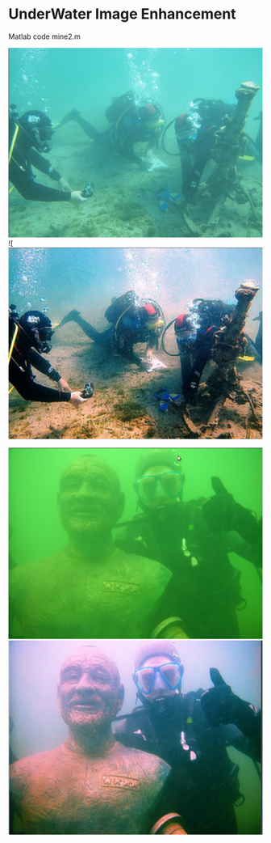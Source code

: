 # UnderWater Image Enhancement 

Matlab code mine2.m

![Original 1](https://github.com/ojitmehta123/dip_assignment/blob/master/Sample_Results/og1.png)
![![Original 1](https://github.com/ojitmehta123/dip_assignment/blob/master/Sample_Results/og1_enhanced.png)

![Original 2](https://github.com/ojitmehta123/dip_assignment/blob/master/Sample_Results/og2.png)
![Original 2](https://github.com/ojitmehta123/dip_assignment/blob/master/Sample_Results/og2_enhanced.png)



